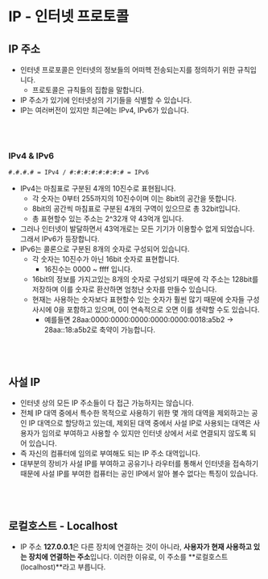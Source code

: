 # IP - 인터넷 프로토콜

## IP 주소

- 인터넷 프로포콜은 인터넷의 정보들의 어떠헥 전송되는지를 정의하기 위한 규칙입니다.
  - 프로토콜은 규칙들의 집합을 말합니다.
- IP 주소가 있기에 인터넷상의 기기들을 식별할 수 있습니다.
- IP는 여러버전이 있지만 최근에는 IPv4, IPv6가 있습니다.

<br>

<br>

### IPv4 & IPv6

`#.#.#.# = IPv4 / #:#:#:#:#:#:#:# = IPv6`

- IPv4는 마침표로 구분된 4개의 10진수로 표현됩니다.
  - 각 숫자는 0부터 255까지의 10진수이며 이는 8bit의 공간을 뜻합니다.
  - 8bit의 공간씩 마침표로 구분된 4개의 구역이 있으므로 총 32bit입니다.
  - 총 표현할수 있는 주소는 2^32개 약 43억개 입니다.
- 그러나 인터넷이 발달하면서 43억개로는 모든 기기가 이용할수 없게 되었습니다. 그래서 IPv6가 등장합니다.
- IPv6는 콜론으로 구분된 8개의 숫자로 구성되어 있습니다.
  - 각 숫자는 10진수가 아닌 16bit 숫자로 표현합니다.
    - 16진수는 0000 ~ ffff 입니다.
  - 16bit의 정보를 가지고있는 8개의 숫자로 구성되기 때문에 각 주소는 128bit를 저장하며 이를 숫자로 환산하면 엄청난 숫자를 만들수 있습니다.
  - 현재는 사용하는 숫자보다 표현할수 있는 숫자가 훨씬 많기 때문에 숫자들 구성 사시에 0을 포함하고 있으며, 0이 연속적으로 오면 이를 생략할 수도 있습니다.
    - 예를들면 28aa:0000:0000:0000:0000:0000:0018:a5b2 -> 28aa::18:a5b2로 축약이 가능합니다.

<br>

<br>

## 사설 IP

- 인터넷 상의 모든 IP 주소들이 다 접근 가능하지는 않습니다.
- 전체 IP 대역 중에서 특수한 목적으로 사용하기 위한 몇 개의 대역을 제외하고는 공인 IP 대역으로 할당하고 있는데, 제외된 대역 중에서 사설 IP로 사용되는 대역은 사용자가 임의로 부여하고 사용할 수 있지만 인터넷 상에서 서로 연결되지 않도록 되어 있습니다.
- 즉 자신의 컴퓨터에 임의로 부여해도 되는 IP 주소 대역입니다.
- 대부분의 장비가 사설 IP를 부여하고 공유기나 라우터를 통해서 인터넷을 접속하기 때문에 사설 IP를 부여한 컴퓨터는 공인 IP에서 알아 볼수 없다는 특징이 있습니다.

<br>

<br>

## 로컬호스트 - Localhost

- IP 주소 **127.0.0.1**은 다른 장치에 연결하는 것이 아니라, **사용자가 현재 사용하고 있는 장치에 연결하는 주소**입니다. 이러한 이유로, 이 주소를 **로컬호스트(localhost)**라고 부릅니다.